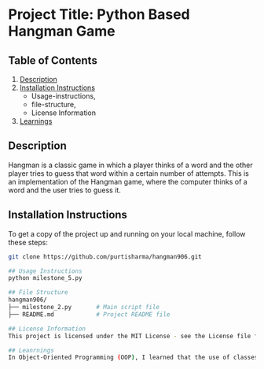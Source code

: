 # Project Title: Python Based Hangman Game

## Table of Contents
1. [Description](#description)
2. [Installation Instructions](#installation-instructions)
   - Usage-instructions,
   - file-structure,
   - License Information
3. [Learnings](#Learnings) 

## Description
Hangman is a classic game in which a player thinks of a word and the other player tries to guess that word within a certain number of attempts. This is an implementation of the Hangman game, where the computer thinks of a word and the user tries to guess it.

## Installation Instructions
To get a copy of the project up and running on your local machine, follow these steps:
```bash
git clone https://github.com/purtisharma/hangman906.git

## Usage Instructions
python milestone_5.py

## File Structure
hangman906/
├── milestone_2.py       # Main script file
├── README.md            # Project README file

## License Information
This project is licensed under the MIT License - see the License file for details. )

## Leanrnings
In Object-Oriented Programming (OOP), I learned that the use of classes and methods demonstrates key principles of OOP, such as encapsulation, initialization, and method calls. I also learned that user interaction and handling user input, as well as providing feedback, are crucial aspects of programming.
